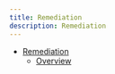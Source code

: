 ```yaml
---
title: Remediation
description: Remediation
---
```


- [Remediation](#)
  - [Overview](overview.md)
